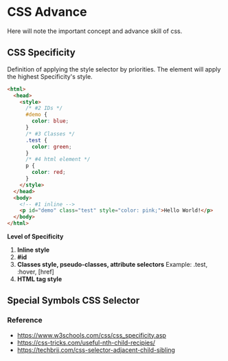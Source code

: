 # CSS Advance

Here will note the important concept and advance skill of css.

## CSS Specificity

Definition of applying the style selector by priorities. The element will apply the highest Specificity's style.

```html
<html>
  <head>
    <style>
      /* #2 IDs */
      #demo {
        color: blue;
      }
      /* #3 Classes */
      .test {
        color: green;
      }
      /* #4 html element */
      p {
        color: red;
      }
    </style>
  </head>
  <body>
    <!-- #1 inline -->
    <p id="demo" class="test" style="color: pink;">Hello World!</p>
  </body>
</html>
```

**Level of Specificity**

1. **Inline style**
2. **#id**
3. **Classes style, pseudo-classes, attribute selectors** Example: .test, :hover, [href]
4. **HTML tag style**

## Special Symbols CSS Selector


### Reference

- https://www.w3schools.com/css/css_specificity.asp
- https://css-tricks.com/useful-nth-child-recipies/
- https://techbrij.com/css-selector-adjacent-child-sibling
